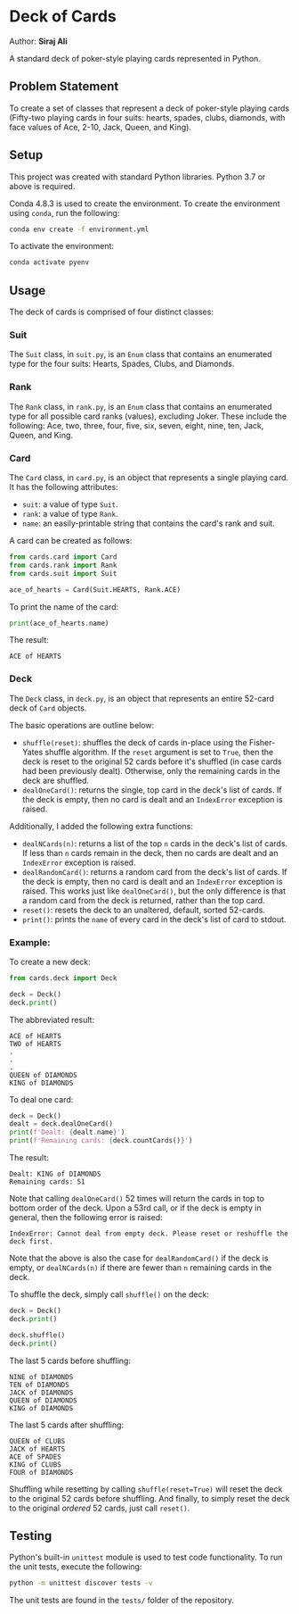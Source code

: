 # Deck of Cards

Author: **Siraj Ali**

A standard deck of poker-style playing cards represented in Python.

## Problem Statement
To create a set of classes that represent a deck of poker-style playing cards (Fifty-two playing cards in four suits: hearts, spades, clubs, diamonds, with face values of Ace, 2-10, Jack, Queen, and King).

## Setup

This project was created with standard Python libraries. Python 3.7 or above is required.  

Conda 4.8.3 is used to create the environment. To create the environment using `conda`, run the following:
```bash
conda env create -f environment.yml
```
To activate the environment:
```bash
conda activate pyenv
```

## Usage
The deck of cards is comprised of four distinct classes:

### Suit
The `Suit` class, in `suit.py`, is an `Enum` class that contains an enumerated type for the four suits: Hearts, Spades, Clubs, and Diamonds.

### Rank
The `Rank` class, in `rank.py`, is an `Enum` class that contains an enumerated type for all possible card ranks (values), excluding Joker. These include the following: Ace, two, three, four, five, six, seven, eight, nine, ten, Jack, Queen, and King.

### Card
The `Card` class, in `card.py`, is an object that represents a single playing card. It has the following attributes:
* `suit`: a value of type `Suit`.
* `rank`: a value of type `Rank`.
* `name`: an easily-printable string that contains the card's rank and suit.

A card can be created as follows:
```python
from cards.card import Card
from cards.rank import Rank
from cards.suit import Suit

ace_of_hearts = Card(Suit.HEARTS, Rank.ACE)
```

To print the name of the card:
```python
print(ace_of_hearts.name)
```
The result:
```
ACE of HEARTS
```

### Deck
The `Deck` class, in `deck.py`, is an object that represents an entire 52-card deck of `Card` objects. 

The basic operations are outline below:
* `shuffle(reset)`: shuffles the deck of cards in-place using the Fisher-Yates shuffle algorithm. If the `reset` argument is set to `True`, then the deck is reset to the original 52 cards before it's shuffled (in case cards had been previously dealt). Otherwise, only the remaining cards in the deck are shuffled.
* `dealOneCard()`: returns the single, top card in the deck's list of cards. If the deck is empty, then no card is dealt and an `IndexError` exception is raised.

Additionally, I added the following extra functions:
* `dealNCards(n)`: returns a list of the top `n` cards in the deck's list of cards. If less than `n` cards remain in the deck, then no cards are dealt and an `IndexError` exception is raised.
* `dealRandomCard()`: returns a random card from the deck's list of cards. If the deck is empty, then no card is dealt and an `IndexError` exception is raised. This works just like `dealOneCard()`, but the only difference is that a random card from the deck is returned, rather than the top card.
* `reset()`: resets the deck to an unaltered, default, sorted 52-cards.
* `print()`: prints the `name` of every card in the deck's list of card to stdout.

### Example:
To create a new deck:
```python
from cards.deck import Deck

deck = Deck()
deck.print()
```
The abbreviated result:
```
ACE of HEARTS
TWO of HEARTS
.
.
.
QUEEN of DIAMONDS
KING of DIAMONDS
```

To deal one card:
```python
deck = Deck()
dealt = deck.dealOneCard()
print(f'Dealt: {dealt.name}')
print(f'Remaining cards: {deck.countCards()}')
```
The result:
```
Dealt: KING of DIAMONDS
Remaining cards: 51
```

Note that calling `dealOneCard()` 52 times will return the cards in top to bottom order of the deck. Upon a 53rd call, or if the deck is empty in general, then the following error is raised:
```
IndexError: Cannot deal from empty deck. Please reset or reshuffle the deck first.
```
Note that the above is also the case for `dealRandomCard()` if the deck is empty, or `dealNCards(n)` if there are fewer than `n` remaining cards in the deck.  

To shuffle the deck, simply call `shuffle()` on the deck:
```python
deck = Deck()
deck.print()

deck.shuffle()
deck.print()
```
The last 5 cards before shuffling:
```
NINE of DIAMONDS
TEN of DIAMONDS
JACK of DIAMONDS
QUEEN of DIAMONDS
KING of DIAMONDS
```

The last 5 cards after shuffling:
```
QUEEN of CLUBS
JACK of HEARTS
ACE of SPADES
KING of CLUBS
FOUR of DIAMONDS
```

Shuffling while resetting by calling `shuffle(reset=True)` will reset the deck to the original 52 cards before shuffling. And finally, to simply reset the deck to the original _ordered_ 52 cards, just call `reset()`.

## Testing

Python's built-in `unittest` module is used to test code functionality. To run the unit tests, execute the following:
```bash
python -m unittest discover tests -v
```
The unit tests are found in the `tests/` folder of the repository.